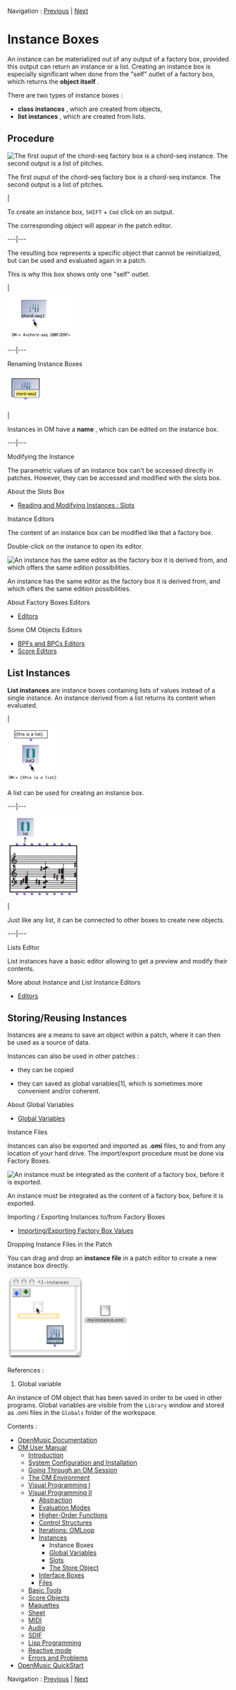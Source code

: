 
Navigation : [Previous](Instances "page précédente\(Instances\)")
| [Next](GlobalVariables "Next\(Global Variables\)")

# Instance Boxes

An instance can be materialized out of any output of a factory box, provided
this output can return an instance or a list. Creating an instance box is
especially significant when done from the "self" outlet of a factory box,
which returns the **object itself** .

There are two types of instance boxes :

  * **class instances** , which are created from objects,
  * **list instances** , which are created from lists. 

## Procedure

![The first ouput of the chord-seq factory box is a chord-seq instance. The
second output is a list of pitches.](../res/createlistbox2.png)

The first ouput of the chord-seq factory box is a chord-seq instance. The
second output is a list of pitches.

|

To create an instance box, `SHIFT` \+ `Cmd` click on an output.

The corresponding object will appear in the patch editor.  
  
---|---  
  
The resulting box represents a specific object that cannot be reinitialized,
but can be used and evaluated again in a patch.

This is why this box shows only one "self" outlet.

|

![](../res/instanceself.png)  
  
---|---  
  
Renaming Instance Boxes

![](../res/edtiinstname.png)

|

Instances in OM have a **name** , which can be edited on the instance box.  
  
---|---  
  
Modifying the Instance

The parametric values of an instance box can't be accessed directly in
patches. However, they can be accessed and modified with the slots box.

About the Slots Box

  * [Reading and Modifying Instances : Slots](SlotsBox)

Instance Editors

The content of an instance box can be modified like that a factory box.

Double-click on the  instance to open its editor.

![An instance has the same editor as the factory box it is derived from, and
which offers the same edition possibilities.](../res/instanceeditor.png)

An instance has the same editor as the factory box it is derived from, and
which offers the same edition possibilities.

About Factory Boxes Editors

  * [Editors](3-Editors)

Some OM Objects Editors

  * [BPFs and BPCs Editors](BPFEditors)
  * [Score Editors](ScoreEditors)

## List Instances

**List instances** are instance boxes containing lists of values instead of a
single instance. An instance derived from a list returns its content when
evaluated.

|

![A list can be used for creating an instance box.](../res/listinstance.png)

A list can be used for creating an instance box.  
  
---|---  
  
![](../res/uselistinstance.png)

|

Just like any list, it can be connected to other boxes to create new objects.  
  
---|---  
  
Lists Editor

List instances have a basic editor allowing to get a preview and modify their
contents.

More about Instance and List Instance Editors

  * [Editors](3-Editors)

## Storing/Reusing Instances

Instances are a means to save an object within a patch, where it can then be
used as a source of data.

Instances can also be used in other patches :

  * they can be copied 

  * they can saved as global variables[1], which is sometimes more convenient and/or coherent. 

About Global Variables

  * [Global Variables](GlobalVariables)

Instance Files

Instances can also be exported and imported as **.omi** files, to and from any
location of your hard drive. The import/export procedure must be done via
Factory Boxes.

![An instance must be integrated as the content of a factory box, before it is
exported.](../res/exportinstance_2.png)

An instance must be integrated as the content of a factory box, before it is
exported.

Importing / Exporting Instances to/from Factory Boxes

  * [Importing/Exporting Factory Box Values](4-ImportExport)

Dropping Instance Files in the Patch

You can drag and drop an **instance file** in a patch editor to create a new
instance box directly.

![](../res/draginst.png)

References :

  1. Global variable

An instance of OM object that has been saved in order to be used in other
programs. Global variables are visible from the `Library` window and stored as
.omi files in the `Globals` folder of the workspace.

Contents :

  * [OpenMusic Documentation](OM-Documentation)
  * [OM User Manual](OM-User-Manual)
    * [Introduction](00-Contents)
    * [System Configuration and Installation](Installation)
    * [Going Through an OM Session](Goingthrough)
    * [The OM Environment](Environment)
    * [Visual Programming I](BasicVisualProgramming)
    * [Visual Programming II](AdvancedVisualProgramming)
      * [Abstraction](Abstraction)
      * [Evaluation Modes](EvalModes)
      * [Higher-Order Functions](HighOrder)
      * [Control Structures](Control)
      * [Iterations: OMLoop](OMLoop)
      * [Instances](Instances)
        * Instance Boxes
        * [Global Variables](GlobalVariables)
        * [Slots](SlotsBox)
        * [The Store Object](Store)
      * [Interface Boxes](InterfaceBoxes)
      * [Files](Files)
    * [Basic Tools](BasicObjects)
    * [Score Objects](ScoreObjects)
    * [Maquettes](Maquettes)
    * [Sheet](Sheet)
    * [MIDI](MIDI)
    * [Audio](Audio)
    * [SDIF](SDIF)
    * [Lisp Programming](Lisp)
    * [Reactive mode](Reactive)
    * [Errors and Problems](errors)
  * [OpenMusic QuickStart](QuickStart-Chapters)

Navigation : [Previous](Instances "page précédente\(Instances\)")
| [Next](GlobalVariables "Next\(Global Variables\)")

